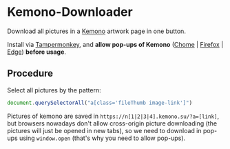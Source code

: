 # Kemono-Downloader

Download all pictures in a [Kemono](https://kemono.su/) artwork page in one button.

Install via [Tampermonkey](https://github.com/Tampermonkey/tampermonkey), and **allow pop-ups of Kemono** ([Chome](https://support.google.com/chrome/answer/95472?hl=en&co=GENIE.Platform%3DDesktop) | [Firefox](https://support.mozilla.org/en-US/kb/pop-blocker-settings-exceptions-troubleshooting) | [Edge](https://support.microsoft.com/en-us/microsoft-edge/block-pop-ups-in-microsoft-edge-1d8ba4f8-f385-9a0b-e944-aa47339b6bb5)) **before usage**.

## Procedure

Select all pictures by the pattern:

```JavaScript
document.querySelectorAll("a[class='fileThumb image-link']")
```

Pictures of kemono are saved in `https://n[1|2|3|4].kemono.su/?a=[link]`, but browsers nowadays don't allow cross-origin picture downloading (the pictures will just be opened in new tabs), so we need to download in pop-ups using `window.open` (that's why you need to allow pop-ups).
